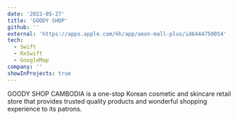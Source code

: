 ```yaml
---
date: '2022-05-27'
title: 'GOODY SHOP'
github: ''
external: 'https://apps.apple.com/kh/app/aeon-mall-plus/id6444750054'
tech:
  - Swift
  - RxSwift
  - GoogleMap
company: ''
showInProjects: true
---
```


GOODY SHOP CAMBODIA is a one-stop Korean cosmetic and skincare retail store that provides trusted quality products and wonderful shopping experience to its patrons.
